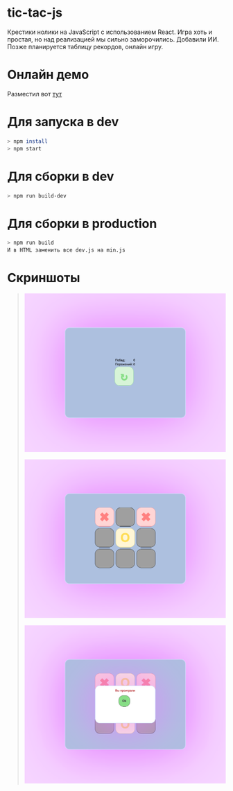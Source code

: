# tic-tac-js
Крестики нолики на JavaScript с использованием React. Игра хоть и простая, но над реализацией мы сильно заморочились. Добавили ИИ. Позже планируется таблицу рекордов, онлайн игру.

# Онлайн демо
Разместил вот [тут](https://vicimpa.github.io/tic-tac/)

# Для запуска в dev
```bash
> npm install
> npm start
```

# Для сборки в dev
```bash
> npm run build-dev
```

# Для сборки в production
```bash
> npm run build
И в HTML заменить все dev.js на min.js
```

# Скриншоты
>
> ![Screen 1](screen/img_1.png)
>
> ![Screen 21](screen/img_2.png)
>
> ![Screen 2](screen/img_3.png)
>
